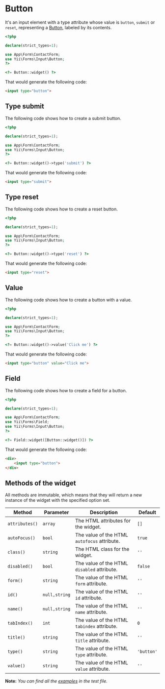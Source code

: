 # Button

It's an input element with a type attribute whose value is `button`, `submit` or `reset`, representing a [Button](https://www.w3.org/TR/2012/WD-html-markup-20120329/input.button.html#input.button), labeled by its contents.

```php
<?php

declare(strict_types=1);

use App\Form\ContactForm;
use Yii\Forms\Input\Button;
?>

<?= Button::widget() ?>
```

That would generate the following code:

```html
<input type="button">
```

## Type submit

The following code shows how to create a submit button.

```php
<?php

declare(strict_types=1);

use App\Form\ContactForm;
use Yii\Forms\Input\Button;
?>

<?= Button::widget()->type('submit') ?>
```

That would generate the following code:

```html
<input type="submit">
```

## Type reset

The following code shows how to create a reset button.

```php
<?php

declare(strict_types=1);

use App\Form\ContactForm;
use Yii\Forms\Input\Button;
?>

<?= Button::widget()->type('reset') ?>
```

That would generate the following code:

```html
<input type="reset">
```

## Value

The following code shows how to create a button with a value.

```php
<?php

declare(strict_types=1);

use App\Form\ContactForm;
use Yii\Forms\Input\Button;
?>

<?= Button::widget()->value('Click me') ?>
```

That would generate the following code:

```html
<input type="button" value="Click me">
```

## Field

The following code shows how to create a field for a button.

```php
<?php

declare(strict_types=1);

use App\Form\ContactForm;
use Yii\Forms\Field;
use Yii\Forms\Input\Button;
?>

<?= Field::widget([Button::widget()]) ?>
```

That would generate the following code:

```html
<div>
    <input type="button">
</div>
```

## Methods of the widget

All methods are immutable, which means that they will return a new instance of the widget with the specified option set.

| Method         | Parameter     | Description                                  | Default    |
|----------------|---------------|----------------------------------------------|------------|
| `attributes()` | `array`       | The HTML attributes for the widget.          | `[]`       |
| `autoFocus()`  | `bool`        | The value of the HTML `autofocus` attribute. | `true`     |
| `class()`      | `string`      | The HTML class for the widget.               | `''`       |
| `disabled()`   | `bool`        | The value of the HTML `disabled` attribute.  | `false`    |
| `form()`       | `string`      | The value of the HTML `form` attribute.      | `''`       |
| `id()`         | `null,string` | The value of the HTML `id` attribute.        | `''`       |
| `name()`       | `null,string` | The value of the HTML `name` attribute.      | `''`       |
| `tabIndex()`   | `int`         | The value of the HTML `tabindex` attribute.  | `0`        |
| `title()`      | `string`      | The value of the HTML `title` attribute.     | `''`       |
| `type()`       | `string`      | The value of the HTML `type` attribute.      | `'button'` |
| `value()`      | `string`      | The value of the HTML `value` attribute.     | `''`       |

**Note:** *You can find all the [examples](/tests/Doc/ButtonDocTest.php) in the test file.*
